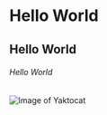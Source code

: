 # Hello World
## Hello World
###### Hello World
![Image of Yaktocat](https://octodex.github.com/images/yaktocat.png)
